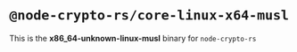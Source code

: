 # `@node-crypto-rs/core-linux-x64-musl`

This is the **x86_64-unknown-linux-musl** binary for `node-crypto-rs`
